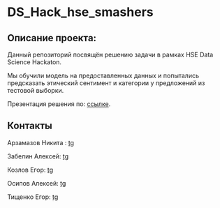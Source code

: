 # DS_Hack_hse_smashers
## Описание проекта:
Данный репозиторий посвящён решению задачи в рамках HSE Data Science Hackaton.

Мы обучили модель на предоставленных данных и попытались предсказать этический сентимент и категории у предложений из тестовой выборки.

Презентация решения по: [ссылке](https://docs.google.com/presentation/d/1atXYHIbhO4-E769pVvM03NkaPtTlPbdvtXjC8_rGfKY/edit#slide=id.g22c34ab4a0d_0_111).

## Контакты

Арзамазов Никита : [tg](https://t.me/arz_nik)

Забелин Алексей: [tg](https://t.me/zaberlin)

Козлов Егор: [tg](https://t.me/ekv24)

Осипов Алексей: [tg](https://t.me/Izy_Golstein)

Тищенко Егор: [tg](https://t.me/egor_jpeg)


